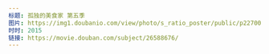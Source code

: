 ```yaml
---
标题: 孤独的美食家 第五季
图片: https://img1.doubanio.com/view/photo/s_ratio_poster/public/p2270051519.jpg
时时: 2015
链接: https://movie.douban.com/subject/26588676/
---
```

